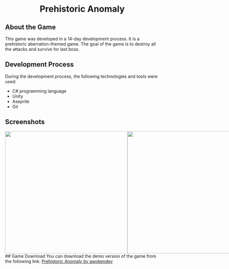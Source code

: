 # <h1 style: align="center" > Prehistoric Anomaly </h1>

## About the Game
This game was developed in a 14-day development process. It is a prehistoric aberration-themed game. The goal of the game is to destroy all the attacks and survive for last boss.

## Development Process
During the development process, the following technologies and tools were used:
- C# programming language
- Unity
- Aseprite
- Git

## Screenshots
<div style="display: flex">
  
<img src= "https://imgur.com/uJQl1ze.png" width="400px" aspect-ratio="16/9" />
<img src= "https://imgur.com/0ZqwDMa.png" width="400px" aspect-ratio="16/9" />
<img src= "https://imgur.com/jwUJzpE.png" width="400px" aspect-ratio="16/9" />
<img src= "https://imgur.com/T4Fmc6M.png" width="400px" aspect-ratio="16/9" />

</div>
## Game Download
You can download the demo version of the game from the following link: <a href="https://awokendev.itch.io/prehistoric-anomaly">Prehistoric Anomaly by awokendev</a>

